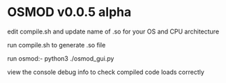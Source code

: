 # OSMOD v0.0.5 alpha

edit compile.sh and update name of .so for your OS and CPU architecture

run compile.sh to generate .so file

run osmod:- python3 ./osmod_gui.py

view the console debug info to check compiled code loads correctly

